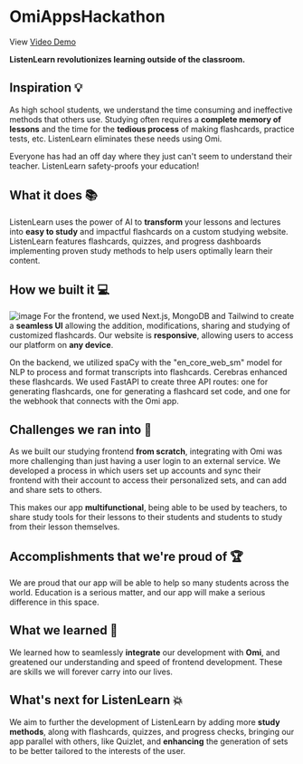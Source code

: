 # OmiAppsHackathon

View [Video Demo](https://youtu.be/18Z7d7nFJB0)

**ListenLearn revolutionizes learning outside of the classroom.**
## Inspiration 💡
As high school students, we understand the time consuming and ineffective methods that others use. Studying often requires a **complete memory of lessons** and the time for the **tedious process** of making flashcards, practice tests, etc. ListenLearn eliminates these needs using Omi.

Everyone has had an off day where they just can't seem to understand their teacher. ListenLearn safety-proofs your education!

## What it does 📚
ListenLearn uses the power of AI to **transform** your lessons and lectures into **easy to study** and impactful flashcards on a custom studying website. ListenLearn features flashcards, quizzes, and progress dashboards implementing proven study methods to help users optimally learn their content.

## How we built it 💻
![image](https://github.com/user-attachments/assets/55efa94f-75ad-45e8-bb22-34387778e7a5)
For the frontend, we used Next.js, MongoDB and Tailwind to create a **seamless UI** allowing the addition, modifications, sharing and studying of customized flashcards. Our website is **responsive**, allowing users to access our platform on **any device**.

On the backend, we utilized spaCy with the "en_core_web_sm" model for NLP to process and format transcripts into flashcards. Cerebras enhanced these flashcards. We used FastAPI to create three API routes: one for generating flashcards, one for generating a flashcard set code, and one for the webhook that connects with the Omi app.

## Challenges we ran into 💪
As we built our studying frontend **from scratch**,  integrating with Omi was more challenging than just having a user login to an external service. We developed a process in which users set up accounts and sync their frontend with their account to access their personalized sets, and can add and share sets to others.

This makes our app **multifunctional**, being able to be used by teachers, to share study tools for their lessons to their students and students to study from their lesson themselves.

## Accomplishments that we're proud of 🏆
We are proud that our app will be able to help so many students across the world. Education is a serious matter, and our app will make a serious difference in this space. 

## What we learned 🏫
We learned how to seamlessly **integrate** our development with **Omi**, and greatened our understanding and speed of frontend development. These are skills we will forever carry into our lives.

## What's next for ListenLearn 💥
We aim to further the development of ListenLearn by adding more **study methods**, along with flashcards, quizzes, and progress checks, bringing our app parallel with others, like Quizlet, and **enhancing** the generation of sets to be better tailored to the interests of the user.
